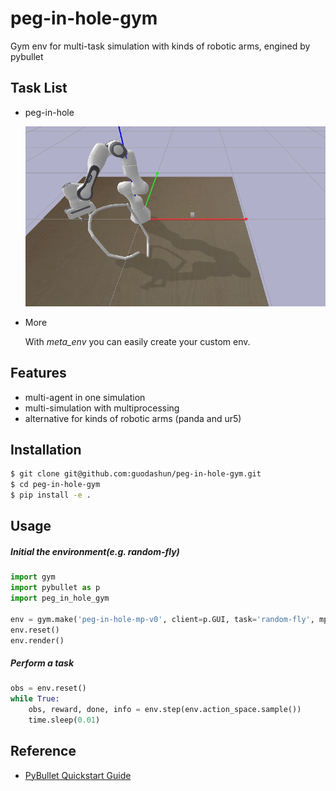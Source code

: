 # peg-in-hole-gym

Gym env for multi-task simulation with kinds of robotic arms, engined by pybullet

## Task List

- peg-in-hole

  ![peg-in-hole](./img/peg-in-hole.gif)

- More

  With *meta_env* you can easily create your custom env.

## Features

- multi-agent in one simulation
- multi-simulation with multiprocessing
- alternative for kinds of robotic arms (panda and ur5)

## Installation

```bash
$ git clone git@github.com:guodashun/peg-in-hole-gym.git
$ cd peg-in-hole-gym
$ pip install -e .
```

## Usage

##### Initial the environment(e.g. random-fly)

```python
import gym
import pybullet as p
import peg_in_hole_gym

env = gym.make('peg-in-hole-mp-v0', client=p.GUI, task='random-fly', mp_num=mp_num, sub_num=sub_num, offset = [2.,3.,0.],args=['Banana', 1/120.], is_test=True)
env.reset()
env.render()
```

##### Perform a task

```python
obs = env.reset()
while True:
    obs, reward, done, info = env.step(env.action_space.sample())
	time.sleep(0.01)
```

## Reference

- [PyBullet Quickstart Guide](https://docs.google.com/document/d/10sXEhzFRSnvFcl3XxNGhnD4N2SedqwdAvK3dsihxVUA/edit?usp=sharing)

